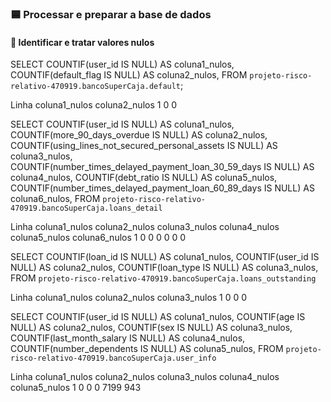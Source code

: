 
### 🟦 Processar e preparar a base de dados

#### 🔵 Identificar e tratar valores nulos


SELECT
  COUNTIF(user_id IS NULL) AS coluna1_nulos,
  COUNTIF(default_flag IS NULL) AS coluna2_nulos,
FROM `projeto-risco-relativo-470919.bancoSuperCaja.default`;

Linha	coluna1_nulos	coluna2_nulos
1	0	0

SELECT 
  COUNTIF(user_id IS NULL) AS coluna1_nulos,
  COUNTIF(more_90_days_overdue IS NULL) AS coluna2_nulos,
  COUNTIF(using_lines_not_secured_personal_assets IS NULL) AS coluna3_nulos,
  COUNTIF(number_times_delayed_payment_loan_30_59_days IS NULL) AS coluna4_nulos,
  COUNTIF(debt_ratio IS NULL) AS coluna5_nulos,
  COUNTIF(number_times_delayed_payment_loan_60_89_days IS NULL) AS coluna6_nulos,
FROM `projeto-risco-relativo-470919.bancoSuperCaja.loans_detail` 

Linha	coluna1_nulos	coluna2_nulos	coluna3_nulos	coluna4_nulos	coluna5_nulos	coluna6_nulos
1	0	0	0	0	0	0


SELECT 
  COUNTIF(loan_id IS NULL) AS coluna1_nulos,
  COUNTIF(user_id IS NULL) AS coluna2_nulos,
  COUNTIF(loan_type IS NULL) AS coluna3_nulos,
FROM `projeto-risco-relativo-470919.bancoSuperCaja.loans_outstanding`

Linha	coluna1_nulos	coluna2_nulos	coluna3_nulos
1	0	0	0

SELECT 
  COUNTIF(user_id IS NULL) AS coluna1_nulos,
  COUNTIF(age IS NULL) AS coluna2_nulos,
  COUNTIF(sex IS NULL) AS coluna3_nulos,
  COUNTIF(last_month_salary IS NULL) AS coluna4_nulos,
  COUNTIF(number_dependents IS NULL) AS coluna5_nulos,
FROM `projeto-risco-relativo-470919.bancoSuperCaja.user_info` 

Linha	coluna1_nulos	coluna2_nulos	coluna3_nulos	coluna4_nulos	coluna5_nulos
1	0	0	0	7199	943